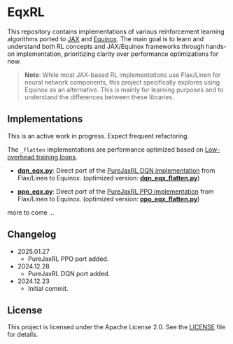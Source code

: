 # EqxRL

This repository contains implementations of various reinforcement learning algorithms ported to [JAX](https://github.com/jax-ml/jax) and [Equinox](https://github.com/patrick-kidger/equinox). The main goal is to learn and understand both RL concepts and JAX/Equinox frameworks through hands-on implementation, prioritizing clarity over performance optimizations for now.

> **Note**: While most JAX-based RL implementations use Flax/Linen for neural network components, this project specifically explores using Equinox as an alternative. This is mainly for learning purposes and to understand the differences between these libraries.


## Implementations

This is an active work in progress. Expect frequent refactoring. 

The `_flatten` implementations are performance optimized based on [Low-overhead training loops](https://docs.kidger.site/equinox/tricks/#low-overhead-training-loops).

* [**dqn_eqx.py**](./pureeqxrl/dqn_eqx.py): Direct port of the [PureJaxRL DQN implementation](https://github.com/luchris429/purejaxrl/blob/main/purejaxrl/dqn.py) from Flax/Linen to Equinox. (optimized version: [**dqn_eqx_flatten.py**](./pureeqxrl/dqn_eqx_flatten.py)) 

* [**ppo_eqx.py**](./pureeqxrl/ppo_eqx.py): Direct port of the [PureJaxRL PPO implementation](https://github.com/luchris429/purejaxrl/blob/main/purejaxrl/ppo.py) from Flax/Linen to Equinox. (optimized version: [**ppo_eqx_flatten.py**](./pureeqxrl/ppo_eqx_flatten.py)) 


more to come ...


## Changelog

- 2025.01.27
    - PureJaxRL PPO port added.
- 2024.12.28
    - PureJaxRL DQN port added.
- 2024.12.23
    - Initial commit.


## License

This project is licensed under the Apache License 2.0. See the [LICENSE](./LICENSE) file for details.
